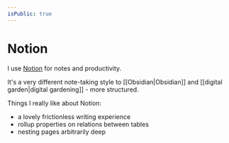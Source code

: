 ```yaml
---
isPublic: true
---
```


# Notion

I use [Notion](https://notion.so) for notes and productivity.

It's a very different note-taking style to [[Obsidian|Obsidian]] and [[digital garden|digital gardening]] - more structured.

Things I really like about Notion:
- a lovely frictionless writing experience
- rollup properties on relations between tables
- nesting pages arbitrarily deep